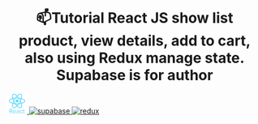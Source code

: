 <h1 align="center">📫Tutorial React JS show list product, view details, add to cart, also using Redux manage state. Supabase is for author</h1>

<div style="margin-right: 10px;">

<a href="https://reactjs.org/" target="_blank"> <img src="https://raw.githubusercontent.com/devicons/devicon/master/icons/react/react-original-wordmark.svg" alt="react" width="40" height="40"/> </a>
<a href="https://supabase.io/" target="_blank"> <img src="https://avatars.githubusercontent.com/u/54469796?s=200&v=4" alt="supabase" width="40" height="40"/> </a>
<a href="https://redux.js.org/" target="_blank"> <img src="https://chriscourses.com/img/blog/redux/redux.jpg" alt="redux" width="40" height="40"/> </a>


</div>
